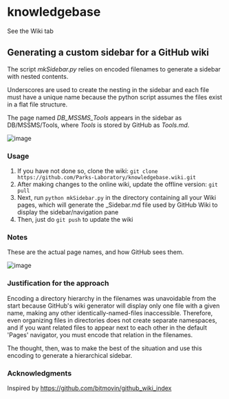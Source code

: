 # knowledgebase

See the Wiki tab

## Generating a custom sidebar for a GitHub wiki 
The script _mkSidebar.py_ relies on encoded filenames to generate a sidebar with nested contents. 

Underscores are used to create the nesting in the sidebar and each file must have a unique name because the python script assumes the files exist in a flat file structure. 

The page named _DB_MSSMS_Tools_ appears in the sidebar as DB/MSSMS/Tools, where _Tools_ is stored by GitHub as _Tools.md_.

![image](https://github.com/Parks-Laboratory/knowledgebase/blob/master/images/generated_sidebar.PNG)

### Usage
1. If you have not done so, clone the wiki: `git clone https://github.com/Parks-Laboratory/knowledgebase.wiki.git`
1. After making changes to the online wiki, update the offline version: `git pull`
1. Next, run `python mkSidebar.py` in the directory containing all your Wiki pages, which will generate the \_Sidebar.md file used by GitHub Wiki to display the sidebar/navigation pane
1. Then, just do `git push` to update the wiki

### Notes
These are the actual page names, and how GitHub sees them.

![image](https://github.com/Parks-Laboratory/knowledgebase/blob/master/images/actual_files.PNG)

### Justification for the approach
Encoding a directory hierarchy in the filenames was unavoidable from the start because GitHub's wiki generator will display only one file with a given name, making any other identically-named-files inaccessible. Therefore, even organizing files in directories does not create separate namespaces, and if you want related files to appear next to each other in the default 'Pages' navigator, you must encode that relation in the filenames. 

The thought, then, was to make the best of the situation and use this encoding to generate a hierarchical sidebar.

### Acknowledgments
Inspired by https://github.com/bitmovin/github_wiki_index
